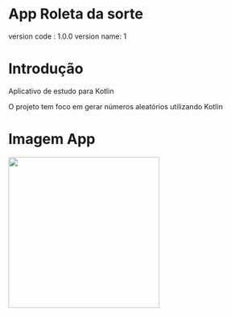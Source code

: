 # App Roleta da sorte
version code : 1.0.0
version name: 1

# Introdução
Aplicativo de estudo para Kotlin

O projeto tem foco em gerar números aleatórios utilizando Kotlin


# Imagem App


<img width="300" src="https://user-images.githubusercontent.com/37597313/183261135-73478864-ab53-4c6d-9864-3a956f6a1c0b.png">
